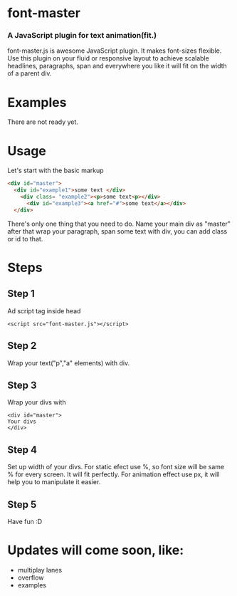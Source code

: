 # font-master

### A JavaScript plugin for text animation(fit.)
font-master.js is awesome JavaScript plugin. It makes font-sizes flexible. Use this plugin on your fluid or responsive layout to achieve scalable headlines, paragraphs, span and everywhere you like it will fit on the width of a parent div.

# Examples

There are not ready yet.

# Usage
Let's start with the basic markup
``` HTML
<div id="master">   
  <div id="example1">some text </div>
    <div class= "example2"><p>some text<p></div>
      <div id="example3"><a href="#">some text</a></div>
  </div>
  ```
 There's only one thing that you need to do. Name your main div as "master" after that wrap your paragraph, span some text with div, you can add class or id to that.
 
 
 # Steps
 ## Step 1
 Ad script tag inside head
 ```
 <script src="font-master.js"></script>
 ```
 ## Step 2
 Wrap your text("p","a" elements) with div.
 ## Step 3
 Wrap your divs with
 ``` 
 <div id="master">
Your divs
</div>
```
## Step 4
Set up width of your divs.
For static efect use %, so font size will be same % for every screen. It will fit perfectly.
For animation effect use px, it will help you to manipulate it easier.

## Step 5

Have fun :D


# Updates will come soon, like:
- multiplay lanes
- overflow 
- examples
